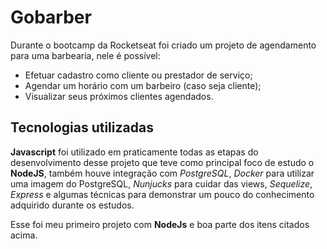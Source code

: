 # Gobarber

Durante o bootcamp da Rocketseat foi criado um projeto de agendamento para uma barbearia, nele é possível:

* Efetuar cadastro como cliente ou prestador de serviço;
* Agendar um horário com um barbeiro (caso seja cliente);
* Visualizar seus próximos clientes agendados.

## Tecnologias utilizadas

**Javascript** foi utilizado em praticamente todas as etapas do desenvolvimento desse projeto que teve como principal foco de estudo o **NodeJS**, também houve integração com *PostgreSQL*, *Docker* para utilizar uma imagem do PostgreSQL, *Nunjucks* para cuidar das views, *Sequelize*, *Express* e algumas técnicas para demonstrar um pouco do conhecimento adquirido durante os estudos.


Esse foi meu primeiro projeto com **NodeJs** e boa parte dos itens citados acima.
